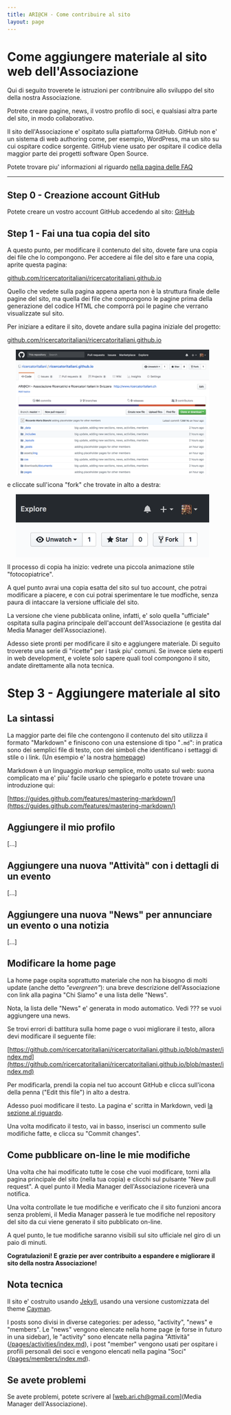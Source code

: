 ```yaml
---
title: ARI@CH - Come contribuire al sito
layout: page
---
```


# Come aggiungere materiale al sito web dell'Associazione

Qui di seguito troverete le istruzioni per contribnuire allo sviluppo del sito della nostra Associazione.

Potrete creare pagine, news, il vostro profilo di soci, e qualsiasi altra parte del sito, in modo collaborativo.


Il sito dell'Associazione e' ospitato sulla piattaforma GitHub. GitHub non e' un sistema di web authoring come, per esempio, WordPress, ma un sito su cui ospitare codice sorgente. GitHub viene usato per ospitare il codice della maggior parte dei progetti software Open Source.

Potete trovare piu' informazioni al riguardo [nella pagina delle FAQ](/pages/faq/#sito-web)

---


## Step 0 - Creazione account GitHub

Potete creare un vostro account GitHub accedendo al sito: [GitHub](http://www.github.com)

## Step 1 - Fai una tua copia del sito

A questo punto, per modificare il contenuto del sito, dovete fare una copia dei file che lo compongono. Per accedere ai file del sito e fare una copia, aprite questa pagina:

[github.com/ricercatoritaliani/ricercatoritaliani.github.io](https://github.com/ricercatoritaliani/ricercatoritaliani.github.io)

Quello che vedete sulla pagina appena aperta non è la struttura finale delle pagine del sito, ma quella dei file che compongono le pagine prima della generazione del codice HTML che comporrà poi le pagine che verrano visualizzate sul sito.

Per iniziare a editare il sito, dovete andare sulla pagina iniziale del progetto:

[github.com/ricercatoritaliani/ricercatoritaliani.github.io](https://github.com/ricercatoritaliani/ricercatoritaliani.github.io)

<img alt="screenshot 1" align="center" width="450" hspace="20" src="/assets/img/pages/how-to/screenshot1.png">

e cliccate sull'icona "fork" che trovate in alto a destra:

<img alt="screen shot 2" align="center" width="450" hspace="20" src="/assets/img/pages/how-to/screenshot2.png">

Il processo di copia ha inizio: vedrete una piccola animazione stile "fotocopiatrice".

A quel punto avrai una copia esatta del sito sul tuo account, che potrai modificare a piacere, e con cui potrai sperimentare le tue modfiche, senza paura di intaccare la versione ufficiale del sito.

La versione che viene pubblicata online, infatti, e' solo quella "ufficiale" ospitata sulla pagina principale dell'account dell'Associazione (e gestita dal Media Manager dell'Associazione).

Adesso siete pronti per modificare il sito e aggiungere materiale. Di seguito troverete una serie di "ricette" per i task piu' comuni.
Se invece siete esperti in web development, e volete solo sapere quali tool compongono il sito, andate direttamente alla nota tecnica.


# Step 3 - Aggiungere materiale al sito

## La sintassi

La maggior parte dei file che contengono il contenuto del sito utilizza il formato "Markdown" e finiscono con una estensione di tipo "`.md`": in pratica sono dei semplici file di testo, con dei simboli che identificano i settaggi di stile o i link. (Un esempio e' la nostra [homepage](https://raw.githubusercontent.com/ricercatoritaliani/ricercatoritaliani.github.io/master/index.md))

Markdown è un linguaggio _markup_ semplice, molto usato sul web: suona complicato ma e' piiu' facile usarlo che spiegarlo e potete trovare una introduzione qui:

[https://guides.github.com/features/mastering-markdown/](https://guides.github.com/features/mastering-markdown/)

## Aggiungere il mio profilo

[...]

## Aggiungere una nuova "Attività" con i dettagli di un evento

[...]

## Aggiungere una nuova "News" per annunciare un evento o una notizia

[...]


## Modificare la home page

La home page ospita soprattutto materiale che non ha bisogno di molti update (anche detto _"evergreen"_): una breve descrizione dell'Associazione con link alla pagina "Chi Siamo" e una lista delle "News".

Nota, la lista delle "News" e' generata in modo automatico. Vedi ??? se vuoi aggiungere una news.

Se trovi errori di battitura sulla home page o vuoi migliorare il testo, allora devi modificare il seguente file:

[https://github.com/ricercatoritaliani/ricercatoritaliani.github.io/blob/master/index.md](https://github.com/ricercatoritaliani/ricercatoritaliani.github.io/blob/master/index.md)

Per modificarla, prendi la copia nel tuo account GitHub e clicca sull'icona della penna ("Edit this file") in alto a destra.

Adesso puoi modificare il testo.
La pagina e' scritta in Markdown, vedi [la sezione al riguardo](#la-sintassi).

Una volta modificato il testo, vai in basso, inserisci un commento sulle modifiche fatte, e clicca su "Commit changes".


## Come pubblicare on-line le mie modifiche

Una volta che hai modificato tutte le cose che vuoi modificare, torni alla pagina principale del sito (nella tua copia) e clicchi sul pulsante "New pull request". A quel punto il Media Manager dell'Associazione riceverà una notifica.

Una volta controllate le tue modifiche e verificato che il sito funzioni ancora senza problemi, il Media Manager passerà le tue modifiche nel repository del sito da cui viene generato il sito pubblicato on-line.

A quel punto, le tue modifiche saranno visibili sul sito ufficiale nel giro di un paio di minuti.

**Cogratulazioni! E grazie per aver contribuito a espandere e migliorare il sito della nostra Associazione!**


## Nota tecnica

Il sito e' costruito usando [Jekyll](https://jekyllrb.com/), usando una versione customizzata del theme [Cayman](https://github.com/pietromenna/jekyll-cayman-theme).

I posts sono divisi in diverse categories: per adesso, "activity", "news" e "members". Le "news" vengono elencate nella home page (e forse in futuro in una sidebar), le "activity" sono elencate nella pagina "Attività" ([/pages/activities/index.md](/pages/activities/)), i post "member" vengono usati per ospitare i profili personali dei soci e vengono elencati nella pagina "Soci" ([/pages/members/index.md](/pages/members/)).

## Se avete problemi

Se avete problemi, potete scrivere al [web.ari.ch@gmail.com](Media Manager dell'Associazione).
